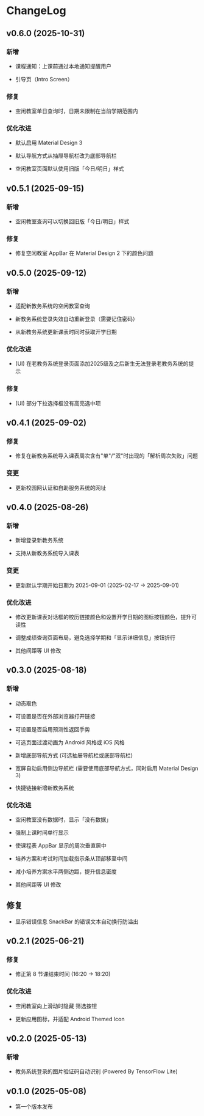 # ChangeLog

## v0.6.0 (2025-10-31)

### 新增

- 课程通知：上课前通过本地通知提醒用户

- 引导页（Intro Screen）

### 修复

- 空闲教室单日查询时，日期未限制在当前学期范围内

### 优化改进

- 默认启用 Material Design 3

- 默认导航方式从抽屉导航栏改为底部导航栏

- 空闲教室页面默认使用旧版「今日/明日」样式

## v0.5.1 (2025-09-15)

### 新增

- 空闲教室查询可以切换回旧版「今日/明日」样式

### 修复

- 修复空闲教室 AppBar 在 Material Design 2 下的颜色问题

## v0.5.0 (2025-09-12)

### 新增

- 适配新教务系统的空闲教室查询

- 新教务系统登录失效自动重新登录（需要记住密码）

- 从新教务系统更新课表时同时获取开学日期

### 优化改进

- (UI) 在老教务系统登录页面添加2025级及之后新生无法登录老教务系统的提示

### 修复

- (UI) 部分下拉选择框没有高亮选中项

## v0.4.1 (2025-09-02)

### 修复

- 修复在新教务系统导入课表周次含有"单"/"双"时出现的「解析周次失败」问题

### 变更

- 更新校园网认证和自助服务系统的网址

## v0.4.0 (2025-08-26)

### 新增

- 新增登录新教务系统

- 支持从新教务系统导入课表

### 变更

- 更新默认学期开始日期为 2025-09-01 (2025-02-17 -> 2025-09-01)

### 优化改进

- 修改更新课表对话框的校历链接颜色和设置开学日期的图标按钮颜色，提升可读性

- 调整成绩查询页面布局，避免选择学期和「显示详细信息」按钮折行

- 其他间距等 UI 修改

## v0.3.0 (2025-08-18)

### 新增

- 动态取色

- 可设置是否在外部浏览器打开链接

- 可设置是否启用预测性返回手势

- 可选页面过渡动画为 Android 风格或 iOS 风格

- 新增底部导航方式 (可选抽屉导航栏或底部导航栏)

- 宽屏自动启用侧边导航栏 (需要使用底部导航方式，同时启用 Material Design 3)

- 快捷链接新增新教务系统

### 优化改进

- 空闲教室没有数据时，显示「没有数据」

- 强制上课时间单行显示

- 使课程表 AppBar 显示的周次垂直居中

- 培养方案和考试时间加载指示条从顶部移至中间

- 减小培养方案水平两侧边距，提升信息密度

- 其他间距等 UI 修改

## 修复

- 显示错误信息 SnackBar 的错误文本自动换行防溢出

## v0.2.1 (2025-06-21)

### 修复

- 修正第 8 节课结束时间 (16:20 -> 18:20)

### 优化改进

- 空闲教室向上滑动时隐藏 筛选按钮

- 更新应用图标，并适配 Android Themed Icon

## v0.2.0 (2025-05-13)

### 新增

- 教务系统登录的图片验证码自动识别 (Powered By TensorFlow Lite)

## v0.1.0 (2025-05-08)

- 第一个版本发布
